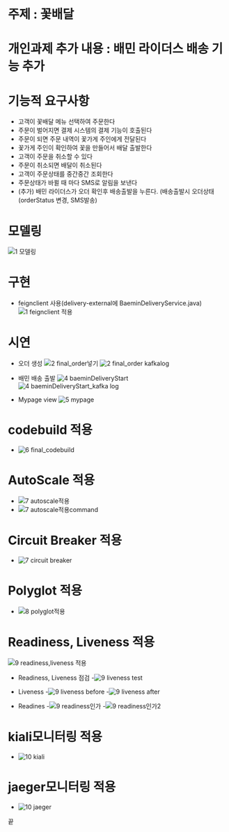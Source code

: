 # 주제 : 꽃배달


# 개인과제 추가 내용 : 배민 라이더스 배송 기능 추가


# 기능적 요구사항
 - 고객이 꽃배달 메뉴 선택하여 주문한다
 - 주문이 벌어지면 결제 시스템의 결제 기능이 호출된다
 - 주문이 되면 주문 내역이 꽃가게 주인에게 전달된다
 - 꽃가게 주인이 확인하여 꽃을 만들어서 배달 출발한다
 - 고객이 주문을 취소할 수 있다
 - 주문이 취소되면 배달이 취소된다
 - 고객이 주문상태를 중간중간 조회한다
 - 주문상태가 바뀔 때 마다 SMS로 알림을 보낸다
 - (추가) 배민 라이더스가 오더 확인후 배송출발을 누른다. (배송출발시 오더상태(orderStatus 변경, SMS발송)


# 모델링
 ![1 모델링](https://user-images.githubusercontent.com/60597630/93408661-13f60e00-f8d0-11ea-8fe3-0c3c3c51fada.JPG) 


# 구현
 - feignclient 사용(delivery-external에 BaeminDeliveryService.java) 
  ![1 feignclient 적용](https://user-images.githubusercontent.com/60597630/93409416-ced2db80-f8d1-11ea-9bb4-d38debb0e7b7.JPG) 


# 시연
- 오더 생성
 ![2 final_order넣기](https://user-images.githubusercontent.com/60597630/93408665-148ea480-f8d0-11ea-98d3-249a34cf0dc8.JPG) 
 ![2 final_order kafkalog](https://user-images.githubusercontent.com/60597630/93408664-13f60e00-f8d0-11ea-8d03-022279b9bb9f.JPG) 
 
- 배민 배송 출발
 ![4 baeminDeliveryStart](https://user-images.githubusercontent.com/60597630/93408668-16586800-f8d0-11ea-90ef-6872d0227cc1.JPG) 
 ![4 baeminDeliveryStart_kafka log](https://user-images.githubusercontent.com/60597630/93408669-16586800-f8d0-11ea-8d49-37e8e9e14cbe.JPG) 

- Mypage view
 ![5 mypage](https://user-images.githubusercontent.com/60597630/93408675-17899500-f8d0-11ea-8f50-5722241ead9b.JPG) 


# codebuild 적용
 - ![6 final_codebuild](https://user-images.githubusercontent.com/60597630/93408676-18222b80-f8d0-11ea-822b-805364295172.JPG) 


# AutoScale 적용
 - ![7 autoscale적용](https://user-images.githubusercontent.com/60597630/93411382-02b00000-f8d6-11ea-83e6-0437b3c9a605.JPG) 
 - ![7 autoscale적용command](https://user-images.githubusercontent.com/60597630/93412194-a77f0d00-f8d7-11ea-8255-cfced0dc65cf.JPG) 
 

# Circuit Breaker 적용
 - ![7 circuit breaker](https://user-images.githubusercontent.com/60597630/93408682-1a848580-f8d0-11ea-8105-7c9b72894701.JPG) 


# Polyglot 적용
 - ![8 polyglot적용](https://user-images.githubusercontent.com/60597630/93408684-1bb5b280-f8d0-11ea-8949-0eebc2e03e8b.JPG) 


# Readiness, Liveness 적용
 ![9 readiness,liveness 적용](https://user-images.githubusercontent.com/60597630/93408690-1c4e4900-f8d0-11ea-9ba3-43772c1d4e03.JPG) 
 
 - Readiness, Liveness 점검 
 -![9 liveness test](https://user-images.githubusercontent.com/60597630/93409959-07bf8000-f8d3-11ea-86fd-d8a05656aaef.JPG) 
 
 - Liveness 
 -![9 liveness before](https://user-images.githubusercontent.com/60597630/93408687-1c4e4900-f8d0-11ea-8fb1-e143e694b161.JPG) 
 -![9 liveness after](https://user-images.githubusercontent.com/60597630/93408686-1bb5b280-f8d0-11ea-8496-e20ad140c656.JPG) 
 
 - Readines 
 -![9 readiness인가](https://user-images.githubusercontent.com/60597630/93408691-1ce6df80-f8d0-11ea-9b23-7ef309f9de8a.JPG) 
 -![9 readiness인가2](https://user-images.githubusercontent.com/60597630/93408692-1d7f7600-f8d0-11ea-9bda-c8694328f648.JPG) 
 

# kiali모니터링 적용
 - ![10 kiali](https://user-images.githubusercontent.com/60597630/93408660-12c4e100-f8d0-11ea-9361-a518a66e9ee1.JPG) 


# jaeger모니터링 적용
 - ![10 jaeger](https://user-images.githubusercontent.com/60597630/93408656-1193b400-f8d0-11ea-97eb-dfbd250acfac.JPG) 
 
 끝
